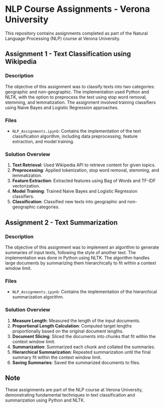 # NLP Course Assignments - Verona University

This repository contains assignments completed as part of the Natural Language Processing (NLP) course at Verona University.

## Assignment 1 - Text Classification using Wikipedia

### Description
The objective of this assignment was to classify texts into two categories: geographic and non-geographic. The implementation used Python and NLTK, with the option to preprocess the text using stop word removal, stemming, and lemmatization. The assignment involved training classifiers using Naive Bayes and Logistic Regression approaches.

### Files
- `NLP_Assignments.ipynb`: Contains the implementation of the text classification algorithm, including data preprocessing, feature extraction, and model training.

### Solution Overview
1. **Text Retrieval**: Used Wikipedia API to retrieve content for given topics.
2. **Preprocessing**: Applied tokenization, stop word removal, stemming, and lemmatization.
3. **Feature Extraction**: Extracted features using Bag of Words and TF-IDF vectorization.
4. **Model Training**: Trained Naive Bayes and Logistic Regression classifiers.
5. **Classification**: Classified new texts into geographic and non-geographic categories.

## Assignment 2 - Text Summarization

### Description
The objective of this assignment was to implement an algorithm to generate summaries of input texts, following the style of another text. The implementation was done in Python using NLTK. The algorithm handles large documents by summarizing them hierarchically to fit within a context window limit.

### Files
- `NLP_Assignments.ipynb`: Contains the implementation of the hierarchical summarization algorithm.

### Solution Overview
1. **Measure Length**: Measured the length of the input documents.
2. **Proportional Length Calculation**: Computed target lengths proportionally based on the original document lengths.
3. **Document Slicing**: Sliced the documents into chunks that fit within the context window limit.
4. **Summarization**: Summarized each chunk and collated the summaries.
5. **Hierarchical Summarization**: Repeated summarization until the final summary fit within the context window limit.
6. **Saving Summaries**: Saved the summarized documents to files.

## Note
These assignments are part of the NLP course at Verona University, demonstrating fundamental techniques in text classification and summarization using Python and NLTK.
